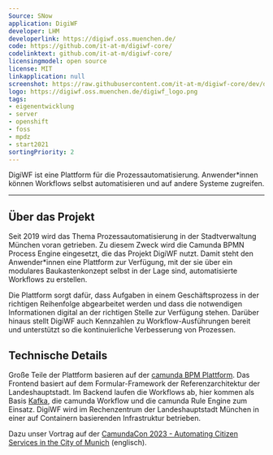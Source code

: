 ```yaml
---
Source: SNow
application: DigiWF
developer: LHM
developerlink: https://digiwf.oss.muenchen.de/
code: https://github.com/it-at-m/digiwf-core/
codelinktext: github.com/it-at-m/digiwf-core/
licensingmodel: open source
license: MIT
linkapplication: null
screenshot: https://raw.githubusercontent.com/it-at-m/digiwf-core/dev/docs/src/images/platform/screenshot_digiwf_reiseantrag.png
logo: https://digiwf.oss.muenchen.de/digiwf_logo.png
tags:
- eigenentwicklung
- server
- openshift
- foss
- mpdz
- start2021
sortingPriority: 2
---
```

DigiWF ist eine Plattform für die Prozessautomatisierung. Anwender*innen können Workflows selbst automatisieren und auf andere Systeme zugreifen.

---


## Über das Projekt

Seit 2019 wird das Thema Prozessautomatisierung in der Stadtverwaltung München voran getrieben.
Zu diesem Zweck wird die Camunda BPMN Process Engine eingesetzt, die das Projekt DigiWF nutzt.
Damit steht den Anwender*innen eine Plattform zur Verfügung, mit der sie über ein modulares Baukastenkonzept selbst in der Lage sind, automatisierte Workflows zu erstellen.

Die Plattform sorgt dafür, dass Aufgaben in einem Geschäftsprozess in der richtigen Reihenfolge abgearbeitet werden und dass die notwendigen Informationen digital an der richtigen Stelle zur Verfügung stehen.
Darüber hinaus stellt DigiWF auch Kennzahlen zu Workflow-Ausführungen bereit und unterstützt so die kontinuierliche Verbesserung von Prozessen.

## Technische Details

Große Teile der Plattform basieren auf der [camunda BPM Plattform](https://camunda.com/platform/).
Das Frontend basiert auf dem Formular-Framework der Referenzarchitektur der Landeshauptstadt.
Im Backend laufen die Workflows ab, hier kommen als Basis [Kafka](kafka), die camunda Workflow und die camunda Rule Engine zum Einsatz.
DigiWF wird im Rechenzentrum der Landeshauptstadt München in einer auf Containern basierenden Infrastruktur betrieben.

Dazu unser Vortrag auf der [CamundaCon 2023 - Automating Citizen Services in the City of Munich](https://page.camunda.com/camundacon-2023-city-of-munich) (englisch).

